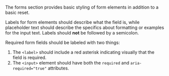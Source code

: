 The forms section provides basic styling of form elements in addition to a basic reset.

Labels for form elements should describe what the field is, while placeholder text should describe the specifics about formatting or examples for the input text. Labels should **not** be followed by a semicolon.

Required form fields should be labeled with two things:

1. The `<label>` should include a red asterisk indicating visually that the field is required.
2. The `<input>` element should have both the `required` and `aria-required="true"` attributes.
